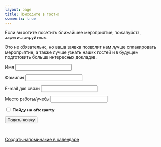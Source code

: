 ```yaml
---
layout: page
title: Приходите в гости!
comments: true
---
```


Если вы хотите посетить ближайшее мероприятие, пожалуйста, зарегистрируйтесь. 

Это не обязательно, но ваша заявка позволит
нам лучше спланировать мероприятие, а также лучше узнать наших гостей и в будущем подготовить больше интересных докладов.


<form action="http://getsimpleform.com/messages?form_api_token=64423d75fb4981e03fc6718d53dbda5e" method="post">
  <!-- the redirect_to is optional, the form will redirect to the referrer on submission -->
  <input type='hidden' name='redirect_to' value='http://kosbackend.hub44.net/register/thank-you.html' />
  <!-- all your input fields here.... -->
  <p>
  <label for='name'>Имя</label>
  <input type='text' name='name' id='name' required=""/>
  </p>
  <p>
  <label for='surname'>Фамилия</label>
  <input type='text' name='surname' id='surname' required=""/>
  </p>
  <p>
  <label for='email'>E-mail для связи</label>
  <input type='email' name='email' id='email' required="" />
  </p>
  <p>
  <label for='work'>Место работы/учебы</label>
  <input type='text' name='work' id='work' required="" />
  </p>
  <p>
  <input type='checkbox' name='afterparty' id='afterparty' /> <b>Пойду на afterparty</b>
  </p>
  <p>
  	<input type='submit' value='Подать заявку' class='btn' />
  </p>
  <br>
  <p><a class="fa fa-calendar" href="webcal://kosbackend.hub44.net/register/kosbackend.ics"> Создать напоминание в календаре</a></p>
</form>